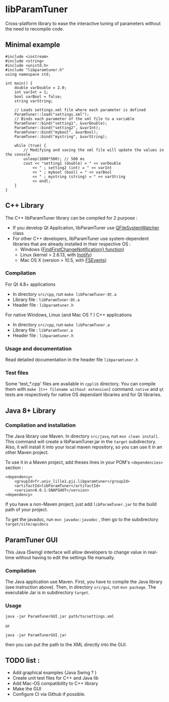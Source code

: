 # libParamTuner

Cross-platform library to ease the interactive tuning of parameters without the need to recompile code.

## Minimal example
```
#include <iostream>
#include <string>
#include <unistd.h>
#include "libparamtuner.h"
using namespace std;

int main() {
	double varDouble = 2.0;
	int varInt = 1;
	bool varBool = false;
	string varString;

	// Loads settings.xml file where each parameter is defined
	ParamTuner::load("settings.xml");
	// Binds each parameter of the xml file to a variable
	ParamTuner::bind("setting1", &varDouble);
	ParamTuner::bind("setting2", &varInt);
	ParamTuner::bind("mybool", &varBool);
	ParamTuner::bind("mystring", &varString);

	while (true) {
		// Modifying and saving the xml file will update the values in the console
		usleep(1000*500); // 500 ms
		cout << "setting1 (double) = " << varDouble
			<< " ; setting2 (int) = " << varInt
			<< " ; mybool (bool) = " << varBool
			<< " ; mystring (string) = " << varString
			<< endl;
	}
}
```
## C++ Library

The C++ libParamTuner library can be compiled for 2 purpose :

* If you develop Qt Application, libParamTuner use [QFileSystemWatcher](http://doc.qt.io/qt-4.8/qfilesystemwatcher.html) class
* For other C++ developers, libParamTuner use system-dependent libraries that are
  already installed in their respective OS :
    * Windows ([FindFirstChangeNotification() function](https://msdn.microsoft.com/en-us/library/aa364417%28VS.85%29.aspx))
    * Linux (kernel > 2.6.13, with [Inotify](https://en.wikipedia.org/wiki/Inotify))
	* Mac OS X (version > 10.5, with [FSEvents](https://developer.apple.com/library/content/documentation/Darwin/Conceptual/FSEvents_ProgGuide/Introduction/Introduction.html))

### Compilation

For Qt 4.8+ applications

* In directory `src/cpp`, run `make libParamTuner-Qt.a`
* Library file : `libParamTuner-Qt.a`
* Header file : `libparamtuner.h`

For native Windows, Linux (and Mac OS ? ) C++ applications

* In directory `src/cpp`, run `make libParamTuner.a`
* Library file : `libParamTuner.a`
* Header file : `libparamtuner.h`

### Usage and documentation

Read detailed documentation in the header file `libparamtuner.h`

### Test files

Some 'test_*.cpp' files are available in `cpplib` directory.
You can compile them with `make [C++ filename without extension]` command.
`native` and `qt` tests are respectively for native OS dependant libraries and for
Qt libraries.


## Java 8+ Library

### Compilation and installation

The Java library use Maven. In directory `src/java`, run `mvn clean install`.
This command will create a libParamTuner.jar in the `target` subdirectory.
Also, it will install it into your local maven repository, so you can use
it in an other Maven project.

To use it in a Maven project, add theses lines in your POM's
`<dependencies>` section :

    <dependency>
        <groupId>fr.univ_lille1.pji.libparamtuner</groupId>
        <artifactId>libParamTuner</artifactId>
        <version>0.0.1-SNAPSHOT</version>
    <dependency>

If you have a non-Maven project, just add `libParamTuner.jar` to the
build path of your project.

To get the javadoc, run `mvn javadoc:javadoc` , then go to the subdirectory
`target/site/apidocs`

## ParamTuner GUI

This Java (Swing) interface will allow developers to change value in
real-time without having to edit the settings file manually.

### Compilation

The Java application use Maven. First, you have to compile the Java library
(see instruction above). Then, in directory `src/gui`, run `mvn package`.
The executable Jar is in subdirectory `target`.

### Usage

    java -jar ParamTunerGUI.jar path/to/settings.xml

or

    java -jar ParamTunerGUI.jar

then you can put the path to the XML directly into the GUI.

## TODO list :

* Add graphical examples (Java Swing ? )
* Create unit test files for C++ and Java lib
* Add Mac-OS compatibility to C++ library
* Make the GUI
* Configure CI via Github if possible.
